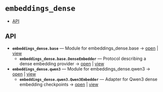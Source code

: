 # `embeddings_dense`

<!-- START doctoc generated TOC please keep comment here to allow auto update -->
<!-- DON'T EDIT THIS SECTION, INSTEAD RE-RUN doctoc TO UPDATE -->

- [API](#api)

<!-- END doctoc generated TOC please keep comment here to allow auto update -->

## API
- **`embeddings_dense.base`** — Module for embeddings_dense.base → [open](vscode://file//home/paul/KGForge/src/embeddings_dense/base.py:1:1) | [view](base.py#L1)
  - **`embeddings_dense.base.DenseEmbedder`** — Protocol describing a dense embedding provider → [open](vscode://file//home/paul/KGForge/src/embeddings_dense/base.py:10:1) | [view](base.py#L10-L19)
- **`embeddings_dense.qwen3`** — Module for embeddings_dense.qwen3 → [open](vscode://file//home/paul/KGForge/src/embeddings_dense/qwen3.py:1:1) | [view](qwen3.py#L1)
  - **`embeddings_dense.qwen3.Qwen3Embedder`** — Adapter for Qwen3 dense embedding checkpoints → [open](vscode://file//home/paul/KGForge/src/embeddings_dense/qwen3.py:4:1) | [view](qwen3.py#L4-L7)
